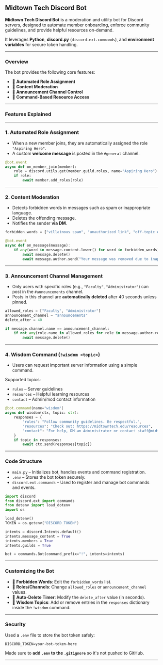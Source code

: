 ## **Midtown Tech Discord Bot**

**Midtown Tech Discord Bot** is a moderation and utility bot for Discord servers, designed to automate member onboarding, enforce community guidelines, and provide helpful resources on-demand.

It leverages **Python**, **discord.py** (`discord.ext.commands`), and **environment variables** for secure token handling.

---

### **Overview**

The bot provides the following core features:

- 🔹 **Automated Role Assignment**
- 🔹 **Content Moderation**
- 🔹 **Announcement Channel Control**
- 🔹 **Command-Based Resource Access**

---

### **Features Explained**

---

### **1. Automated Role Assignment**

- When a new member joins, they are automatically assigned the role `"Aspiring Hero"`.
- A custom **welcome message** is posted in the `#general` channel.

```python
@bot.event
async def on_member_join(member):
    role = discord.utils.get(member.guild.roles, name="Aspiring Hero")
    if role:
        await member.add_roles(role)
```

---

### **2. Content Moderation**

- Detects forbidden words in messages such as spam or inappropriate language.
- Deletes the offending message.
- Notifies the sender **via DM**.

```python
forbidden_words = ["villainous spam", "unauthorized link", "off-topic disruption", "menacing threats"]

@bot.event
async def on_message(message):
    if any(word in message.content.lower() for word in forbidden_words):
        await message.delete()
        await message.author.send("Your message was removed due to inappropriate content.")
```

---

### **3. Announcement Channel Management**

- Only users with specific roles (e.g., `"Faculty"`, `"Administrator"`) can post in the `#announcements` channel.
- Posts in this channel are **automatically deleted** after 40 seconds unless pinned.

```python
allowed_roles = ["Faculty", "Administrator"]
announcement_channel = "announcements"
delete_after = 40

if message.channel.name == announcement_channel:
    if not any(role.name in allowed_roles for role in message.author.roles):
        await message.delete()
```

---

### **4. Wisdom Command (`!wisdom <topic>`)**

- Users can request important server information using a simple command.

Supported topics:

- `rules` – Server guidelines  
- `resources` – Helpful learning resources  
- `contact` – Admin/mod contact information  

```python
@bot.command(name="wisdom")
async def wisdom(ctx, topic: str):
    responses = {
        "rules": "Follow community guidelines. Be respectful.",
        "resources": "Check out: https://midtowntech.edu/resources",
        "contact": "For help, DM an Administrator or contact staff@midtowntech.edu"
    }
    if topic in responses:
        await ctx.send(responses[topic])
```

---

### **Code Structure**

- `main.py` – Initializes bot, handles events and command registration.
- `.env` – Stores the bot token securely.
- `discord.ext.commands` – Used to register and manage bot commands and events.

```python
import discord
from discord.ext import commands
from dotenv import load_dotenv
import os

load_dotenv()
TOKEN = os.getenv("DISCORD_TOKEN")

intents = discord.Intents.default()
intents.message_content = True
intents.members = True
intents.guilds = True

bot = commands.Bot(command_prefix="!", intents=intents)
```

---

### **Customizing the Bot**

- 🔧 **Forbidden Words**: Edit the `forbidden_words` list.
- 🔧 **Roles/Channels**: Change `allowed_roles` or `announcement_channel` values.
- 🔧 **Auto-Delete Timer**: Modify the `delete_after` value (in seconds).
- 🔧 **Wisdom Topics**: Add or remove entries in the `responses` dictionary inside the `!wisdom` command.

---

### **Security**

Used a `.env` file to store the bot token safely:

```
DISCORD_TOKEN=your-bot-token-here
```

Made sure to **add `.env` to the `.gitignore`** so it's not pushed to GitHub.

---


